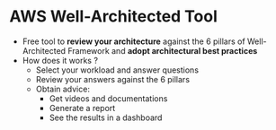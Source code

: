 # AWS Well-Architected Tool

- Free tool to **review your architecture** against the 6 pillars of Well-Architected Framework and **adopt architectural best practices**
- How does it works ?
    - Select your workload and answer questions
    - Review your answers against the 6 pillars
    - Obtain advice: 
        - Get videos and documentations
        - Generate a report
        - See the results in a dashboard